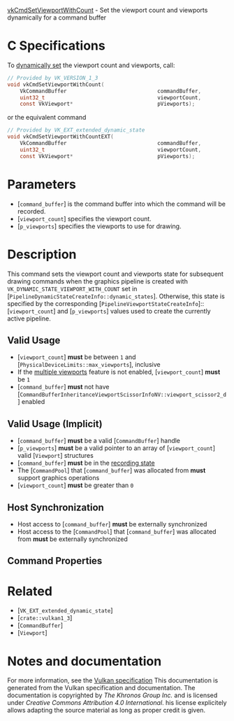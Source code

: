 [vkCmdSetViewportWithCount](https://www.khronos.org/registry/vulkan/specs/1.3-extensions/man/html/vkCmdSetViewportWithCount.html) - Set the viewport count and viewports dynamically for a command buffer

# C Specifications
To [dynamically set](https://www.khronos.org/registry/vulkan/specs/1.3-extensions/html/vkspec.html#pipelines-dynamic-state) the viewport count and
viewports, call:
```c
// Provided by VK_VERSION_1_3
void vkCmdSetViewportWithCount(
    VkCommandBuffer                             commandBuffer,
    uint32_t                                    viewportCount,
    const VkViewport*                           pViewports);
```
or the equivalent command
```c
// Provided by VK_EXT_extended_dynamic_state
void vkCmdSetViewportWithCountEXT(
    VkCommandBuffer                             commandBuffer,
    uint32_t                                    viewportCount,
    const VkViewport*                           pViewports);
```

# Parameters
- [`command_buffer`] is the command buffer into which the command will be recorded.
- [`viewport_count`] specifies the viewport count.
- [`p_viewports`] specifies the viewports to use for drawing.

# Description
This command sets the viewport count and viewports state for subsequent
drawing commands when the graphics pipeline is created with
`VK_DYNAMIC_STATE_VIEWPORT_WITH_COUNT` set in
[`PipelineDynamicStateCreateInfo::dynamic_states`].
Otherwise, this state is specified by the corresponding
[`PipelineViewportStateCreateInfo`]::[`viewport_count`] and
[`p_viewports`] values used to create the currently active pipeline.
## Valid Usage
-  [`viewport_count`] **must**  be between `1` and [`PhysicalDeviceLimits::max_viewports`], inclusive
-    If the [multiple viewports](https://www.khronos.org/registry/vulkan/specs/1.3-extensions/html/vkspec.html#features-multiViewport) feature is not enabled, [`viewport_count`] **must**  be `1`
-  [`command_buffer`] **must**  not have [`CommandBufferInheritanceViewportScissorInfoNV::viewport_scissor2_d`] enabled

## Valid Usage (Implicit)
-  [`command_buffer`] **must**  be a valid [`CommandBuffer`] handle
-  [`p_viewports`] **must**  be a valid pointer to an array of [`viewport_count`] valid [`Viewport`] structures
-  [`command_buffer`] **must**  be in the [recording state]()
-    The [`CommandPool`] that [`command_buffer`] was allocated from  **must**  support graphics operations
-  [`viewport_count`] **must**  be greater than `0`

## Host Synchronization
- Host access to [`command_buffer`] **must**  be externally synchronized
- Host access to the [`CommandPool`] that [`command_buffer`] was allocated from  **must**  be externally synchronized

## Command Properties

# Related
- [`VK_EXT_extended_dynamic_state`]
- [`crate::vulkan1_3`]
- [`CommandBuffer`]
- [`Viewport`]

# Notes and documentation
For more information, see the [Vulkan specification](https://www.khronos.org/registry/vulkan/specs/1.3-extensions/html/vkspec.html)
This documentation is generated from the Vulkan specification and documentation.
The documentation is copyrighted by *The Khronos Group Inc.* and is licensed under *Creative Commons Attribution 4.0 International*.
his license explicitely allows adapting the source material as long as proper credit is given.
        